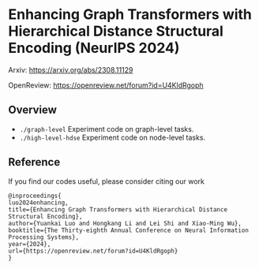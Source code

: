 # Enhancing Graph Transformers with Hierarchical Distance Structural Encoding (NeurIPS 2024)

Arxiv: https://arxiv.org/abs/2308.11129

OpenReview: https://openreview.net/forum?id=U4KldRgoph

## Overview

* `./graph-level` Experiment code on graph-level tasks.
* `./high-level-hdse` Experiment code on node-level tasks.

## Reference

If you find our codes useful, please consider citing our work

```
@inproceedings{
luo2024enhancing,
title={Enhancing Graph Transformers with Hierarchical Distance Structural Encoding},
author={Yuankai Luo and Hongkang Li and Lei Shi and Xiao-Ming Wu},
booktitle={The Thirty-eighth Annual Conference on Neural Information Processing Systems},
year={2024},
url={https://openreview.net/forum?id=U4KldRgoph}
}
```
